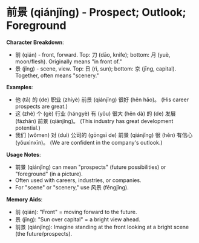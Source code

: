 # **前景 (qiánjǐng) - Prospect; Outlook; Foreground**

**Character Breakdown**:  
- 前 (qián) - front, forward. Top: 刀 (dāo, knife); bottom: 月 (yuè, moon/flesh). Originally means "in front of."  
- 景 (jǐng) - scene, view. Top: 日 (rì, sun); bottom: 京 (jīng, capital). Together, often means "scenery."

**Examples**:  
- 他 (tā) 的 (de) 职业 (zhíyè) 前景 (qiánjǐng) 很好 (hěn hǎo)。 (His career prospects are great.)  
- 这 (zhè) 个 (gè) 行业 (hángyè) 有 (yǒu) 很大 (hěn dà) 的 (de) 发展 (fāzhǎn) 前景 (qiánjǐng)。 (This industry has great development potential.)  
- 我们 (wǒmen) 对 (duì) 公司的 (gōngsī de) 前景 (qiánjǐng) 很 (hěn) 有信心 (yǒuxìnxīn)。 (We are confident in the company's outlook.)

**Usage Notes**:  
- 前景 (qiánjǐng) can mean "prospects" (future possibilities) or "foreground" (in a picture).  
- Often used with careers, industries, or companies.  
- For "scene" or "scenery," use 风景 (fēngjǐng).

**Memory Aids**:  
- 前 (qián): "Front" = moving forward to the future.  
- 景 (jǐng): "Sun over capital" = a bright view ahead.  
- 前景 (qiánjǐng): Imagine standing at the front looking at a bright scene (the future/prospects).